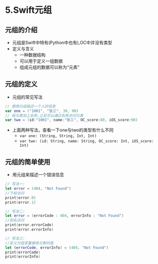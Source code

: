 # 5.Swift元组

## 元组的介绍

- 元组是Swift中特有(Python中也有),OC中并没有类型
- 定义与含义
  - 一种数据结构
  - 可以用于定义一组数据
  - 组成元组的数据可以称为“元素”

## 元组的定义

- 元组的常见写法

```swift
// 使用元组描述一个人的信息
var one = ("1001", "张三", 30, 90)
// 给元素加上名称,之后可以通过名称访问元素
var two = (id:"1001", name:"张三", OC_score:80, iOS_score:90)
```

- 上面两种写法，查看一下one与two的类型有什么不同
  - `var one: (String, String, Int, Int)`
  - `var two: (id: String, name: String, OC_score: Int, iOS_score: Int)`

## 元组的简单使用

- 用元组来描述一个错误信息

```swift
// 写法一:
let error = (404, "Not Found")
//下标访问
print(error.0)
print(error.1)

// 写法二:
let error = (errorCode : 404, errorInfo : "Not Found")
//别名访问
print(error.errorCode)
print(error.errorInfo)

// 写法三:
//定义元组变量接收元素的值
let (errorCode, errorInfo) = (404, "Not Found")
print(errorCode)
print(errorInfo)
```
